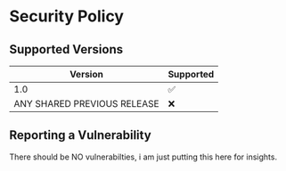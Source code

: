 # Security Policy

## Supported Versions
| Version | Supported          |
| ------- | ------------------ |
| 1.0   | :white_check_mark: |
| ANY SHARED PREVIOUS RELEASE| :x:                |



## Reporting a Vulnerability

There should be NO vulnerabilties, i am just putting this here for insights.
